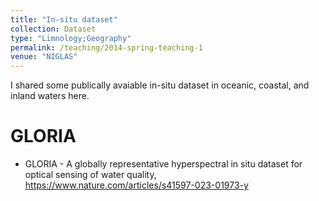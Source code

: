 ```yaml
---
title: "In-situ dataset"
collection: Dataset
type: "Limnology;Geography"
permalink: /teaching/2014-spring-teaching-1
venue: "NIGLAS"
---
```


I shared some publically avaiable in-situ dataset in oceanic, coastal, and inland waters here.

GLORIA
======
* GLORIA - A globally representative hyperspectral in situ dataset for optical sensing of water quality, https://www.nature.com/articles/s41597-023-01973-y
